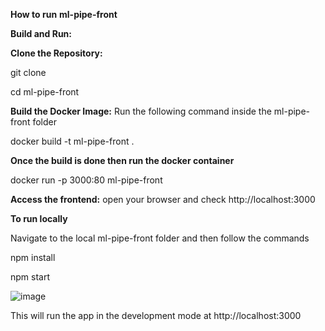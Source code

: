 **How to run** **ml-pipe-front**

**Build and Run:**

**Clone the Repository:**

 git clone
 
 cd ml-pipe-front

**Build the Docker Image:**
Run the following command inside the ml-pipe-front folder

docker build -t ml-pipe-front .

**Once the build is done then run the docker container**

docker run -p 3000:80 ml-pipe-front


**Access the frontend:**
open your browser and check http://localhost:3000



**To run locally**

Navigate to the local ml-pipe-front folder and then follow the commands

npm install 

npm start

![image](https://github.com/user-attachments/assets/e1749a65-2384-4230-92d9-4c2ad564e1fd)

This will run the app in the development mode at http://localhost:3000
